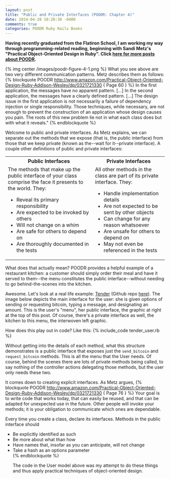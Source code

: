 ```yaml
---
layout: post
title: "Public and Private Interfaces (POODR: Chapter 4)"
date: 2014-04-28 10:28:38 -0400
comments: true
categories: POODR Ruby Rails Books
---
```

<strong>Having recently graduated from the Flatiron School, I am working my way through programming-related reading, beginning with Sandi Metz's "Practical Object-Oriented Design in Ruby". Click <a href="/blog/categories/POODR/">here for more posts about POODR</a>.</strong>

{% img center /images/poodr-figure-4-1.png %}
What you see above are two very different communication patterns. Metz describes them as follows:
{% blockquote POODR http://www.amazon.com/Practical-Object-Oriented-Design-Ruby-Addison-Wesley/dp/0321721330 { Page 60 } %}
In the first application, the messages have no apparent pattern. [...] In the second application, the messages have a clearly defined pattern. [...] The design issue in the first application is not necessarily a failure of dependency injection or single responsibility. Those techniques, while necessary, are not enough to prevent the construction of an application whose design causes you pain. The roots of this new problem lie not in what each class does but with what it reveals."
{% endblockquote %}

Welcome to public and private interfaces. As Metz explains, we can separate out the methods that we expose (that is, the public interface) from those that we keep private (known as the--wait for it--private interface). A couple other definitions of public and private interfaces:
<table>
  <tr>
    <th><strong>Public Interfaces</strong></th>
    <th><strong>Private Interfaces</strong></th>
  </tr>
  <tr>
    <td>The methods that make up the public interface of your class comprise the face it presents to the world. They:
      <ul>
        <li>Reveal its primary responsibility</li>
        <li>Are expected to be invoked by others</li>
        <li>Will not change on a whim</li>
        <li>Are safe for others to depend on</li>
        <li>Are thoroughly documented in the tests</li>
      </ul>
    </td>
    <td>All other methods in the class are part of its private interface. They:
      <ul>
        <li>Handle implementation details</li>
        <li>Are not expected to be sent by other objects</li>
        <li>Can change for any reason whatsoever</li>
        <li>Are unsafe for others to depend on</li>
        <li>May not even be referenced in the tests</li>
      </ul>
    </td>
  </tr>
</table>

What does that actually mean? POODR provides a helpful example of a restaurant kitchen: a customer should simply order their meal and have it served to them--the menu constitutes the public interface--without needing to go behind-the-scenes into the kitchen.

Awesome. Let's look at a real life example: <a href="http://www.tendermessenger.com/">Tender</a> (Github repo <a href="https://github.com/AlexPatriquin/BitcoinMessenger">here</a>). The image below depicts the main interface for the user: she is given options of sending or requesting bitcoin, typing a message, and designating an amount. This is the user's "menu", her public interface, the graphic at right at the top of this post. Of course, there's a private interface as well, the kitchen to this menu, the interwoven left graphic.

How does this play out in code? Like this:
{% include_code tender_user.rb %}

Without getting into the details of each method, what this structure demonstrates is a public interface that exposes just the <code>send_bitcoin</code> and <code>request_bitcoin</code> methods. This is all the menu that the User needs. Of course, behind the scenes there are lots of private methods being called, to say nothing of the controller actions delegating those methods, but the user only needs these two.

It comes down to creating explicit interfaces. As Metz argues,
{% blockquote POODR http://www.amazon.com/Practical-Object-Oriented-Design-Ruby-Addison-Wesley/dp/0321721330 { Page 76 } %}
Your goal is to write code that works today, that can easily be reused, and that can be adapted for unexpected use in the future. Other people will invoke your methods; it is your obligation to communicate which ones are dependable.

Every time you create a class, declare its interfaces. Methods in the public
interface should<ul>
<li>Be explicitly identified as such</li>
<li>Be more about what than how</li>
<li>Have names that, insofar as you can anticipate, will not change</li>
<li>Take a hash as an options parameter</li>
{% endblockquote %}

The code in the User model above was my attempt to do these things and thus apply practical techniques of object-oriented design.